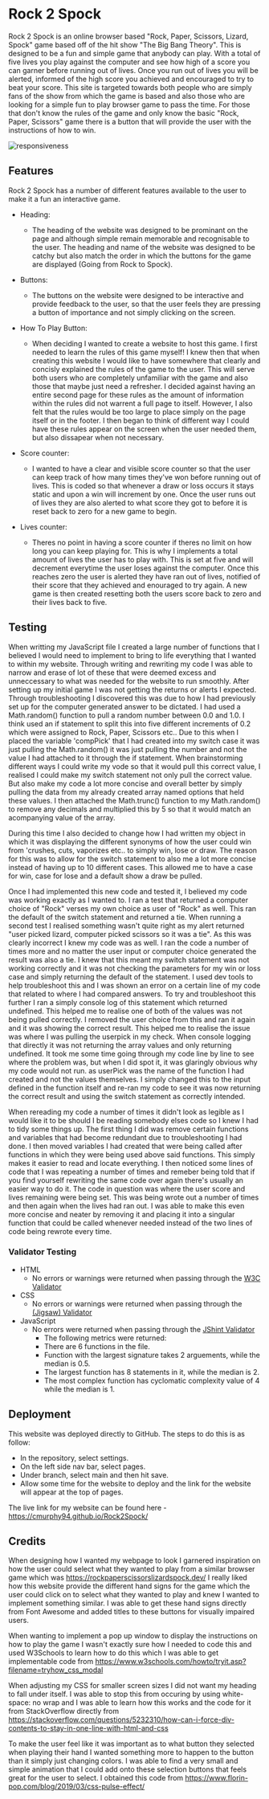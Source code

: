 # Rock 2 Spock

Rock 2 Spock is an online browser based "Rock, Paper, Scissors, Lizard, Spock" game based off of the hit show "The Big Bang Theory". This is designed to be a fun and simple game that anybody can play. With a total of five lives you play against the computer and see how high of a score you can garner before running out of lives. Once you run out of lives you will be alerted, informed of the high score you achieved and encouraged to try to beat your score.
This site is targeted towards both people who are simply fans of the show from which the game is based and also those who are looking for a simple fun to play browser game to pass the time. For those that don't know the rules of the game and only know the basic "Rock, Paper, Scissors" game there is a button that will provide the user with the instructions of how to win.

![responsiveness](./assets/images/websitesizes.PNG)

## Features

Rock 2 Spock has a number of different features available to the user to make it a fun an interactive game.
- Heading: 
  - The heading of the website was designed to be prominant on the page and although simple remain memorable and recognisable to the user. The heading and name of the website was designed to be catchy but also match the order in which the buttons for the game are displayed (Going from Rock to Spock).

- Buttons: 
  - The buttons on the website were designed to be interactive and provide feedback to the user, so that the user feels they are pressing a button of importance and not simply clicking on the screen.

- How To Play Button: 
  - When deciding I wanted to create a website to host this game. I first needed to learn the rules of this game myself! I knew then that when creating this website I would like to have somewhere that clearly and concisly explained the rules of the game to the user. This will serve both users who are completely unfamiliar with the game and also those that maybe just need a refresher. I decided against having an entire second page for these rules as the amount of information within the rules did not warrent a full page to itself. However, I also felt that the rules would be too large to place simply on the page itself or in the footer. I then began to think of different way I could have these rules appear on the screen when the user needed them, but also dissapear when not necessary.
- Score counter:
  - I wanted to have a clear and visible score counter so that the user can keep track of how many times they've won before running out of lives. This is coded so that whenever a draw or loss occurs it stays static and upon a win will increment by one. Once the user runs out of lives they are also alerted to what score they got to before it is reset back to zero for a new game to begin.

- Lives counter:
  - Theres no point in having a score counter if theres no limit on how long you can keep playing for. This is why I implements a total amount of lives the user has to play with. This is set at five and will decrement everytime the user loses against the computer. Once this reaches zero the user is alerted they have ran out of lives, notified of their score that they achieved and enouraged to try again. A new game is then created resetting both the users score back to zero and their lives back to five.

## Testing

When writting my JavaScript file I created a large number of functions that I believed I would need to implement to bring to life everything that I wanted to within my website. Through writing and rewriting my code I was able to narrow and erase of lot of these that were deemed excess and unneccessary to what was needed for the website to run smoothly.
After setting up my initial game I was not getting the returns or alerts I expected. Through troubleshooting I discovered this was due to how I had previously set up for the computer generated answer to be dictated. I had used a Math.random() function to pull a random number between 0.0 and 1.0. I think used an if statement to split this into five different increments of 0.2 which were assigned to Rock, Paper, Scissors etc.. Due to this when I placed the variable 'compPick' that I had created into my switch case it was just pulling the Math.random() it was just pulling the number and not the value I had attached to it through the if statement. When brainstorming different ways I could write my vode so that it would pull this correct value, I realised I could make my switch statement not only pull the correct value. But also make my code a lot more concise and overall better by simply pulling the data from my already created array named options that held these values. I then attached the Math.trunc() function to my Math.random() to remove any decimals and multiplied this by 5 so that it would match an acompanying value of the array.

During this time I also decided to change how I had written my object in which it was displaying the different synonyms of how the user could win from 'crushes, cuts, vaporizes etc.. to simply win, lose or draw. The reason for this was to allow for the switch statement to also me a lot more concise instead of having up to 10 different cases. This allowed me to have a case for win, case for lose and a default show a draw be pulled. 

Once I had implemented this new code and tested it, I believed my code was working exactly as I wanted to. I ran a test that returned a computer choice of "Rock" verses my own choice as user of "Rock" as well. This ran the default of the switch statement and returned a tie. When running a second test I realised something wasn't quite right as my alert returned "user picked lizard, computer picked scissors so it was a tie". As this was clearly incorrect I knew my code was as well. I ran the code a number of times more and no matter the user input or computer choice generated the result was also a tie. I knew that this meant my switch statement was not working correctly and it was not checking the parameters for my win or loss case and simply returning the default of the statement. I used dev tools to help troubleshoot this and I was shown an error on a certain line of my code that related to where I had compared answers. To try and troubleshoot this further I ran a simply console log of this statement which returned undefined. This helped me to realise one of both of the values was not being pulled correctly. I removed the user choice from this and ran it again and it was showing the correct result. This helped me to realise the issue was where I was pulling the userpick in my check. When console logging that directly it was not returning the array values and only returning undefined. It took me some time going through my code line by line to see where the problem was, but when I did spot it, it was glaringly obvious why my code would not run. as userPick was the name of the function I had created and not the values themselves. I simply changed this to the input defined in the function itself and re-ran my code to see it was now returning the correct result and using the switch statement as correctly intended.

When rereading my code a number of times it didn't look as legible as I would like it to be should I be reading somebody elses code so I knew I had to tidy some things up. The first thing I did was remove certain functions and variables that had become redundant due to troubleshooting I had done. I then moved variables I had created that were being called after functions in which they were being used above said functions. This simply makes it easier to read and locate everything. I then noticed some lines of code that I was repeating a number of times and remeber being told that if you find yourself rewriting the same code over again there's usually an easier way to do it. The code in question was where the user score and lives remaining were being set. This was being wrote out a number of times and then again when the lives had ran out. I was able to make this even more concise and neater by removing it and placing it into a singular function that could be called whenever needed instead of the two lines of code being rewrote every time.

### Validator Testing

- HTML
  - No errors or warnings were returned when passing through the [W3C Validator](https://validator.w3.org/nu/?doc=https%3A%2F%2Fcmurphy94.github.io%2FRock2Spock%2F)
- CSS
  - No errors or warnings were returned when passing through the [(Jigsaw) Validator](https://jigsaw.w3.org/css-validator/validator?uri=https%3A%2F%2Fcmurphy94.github.io%2FRock2Spock%2F&profile=css3svg&usermedium=all&warning=1&vextwarning=&lang=en)
- JavaScript
  - No errors were returned when passing through the [JShint Validator](https://jshint.com/)
    - The following metrics were returned:
    - There are 6 functions in the file.
    - Function with the largest signature takes 2 arguements, while the median is 0.5.
    - The largest function has 8 statements in it, while the median is 2.
    - The most complex function has cyclomatic complexity value of 4 while the median is 1.

## Deployment

This website was deployed directly to GitHub. The steps to do this is as follow:
- In the repository, select settings.
- On the left side nav bar, select pages.
- Under branch, select main and then hit save.
- Allow some time for the website to deploy and the link for the website will appear at the top of pages.

The live link for my website can be found here - https://cmurphy94.github.io/Rock2Spock/

## Credits

When designing how I wanted my webpage to look I garnered inspiration on how the user could select what they wanted to play from a similar browser game which was https://rockpaperscissorslizardspock.dev/ 
I really liked how this website provide the different hand signs for the game which the user could click on to select what they wanted to play and knew I wanted to implement something similar.
I was able to get these hand signs directly from Font Awesome and added titles to these buttons for visually impaired users.

When wanting to implement a pop up window to display the instructions on how to play the game I wasn't exactly sure how I needed to code this and used W3Schools to learn how to do this which I was able to get implementable code from https://www.w3schools.com/howto/tryit.asp?filename=tryhow_css_modal

When adjusting my CSS for smaller screen sizes I did not want my heading to fall under itself. I was able to stop this from occuring by using white-space: no wrap and I was able to learn how this works and the code for it from StackOverflow directly from https://stackoverflow.com/questions/5232310/how-can-i-force-div-contents-to-stay-in-one-line-with-html-and-css

To make the user feel like it was important as to what button they selected when playing their hand I wanted something more to happen to the button than it simply just changing colors. I was able to find a very small and simple animation that I could add onto these selection buttons that feels great for the user to select. I obtained this code from https://www.florin-pop.com/blog/2019/03/css-pulse-effect/